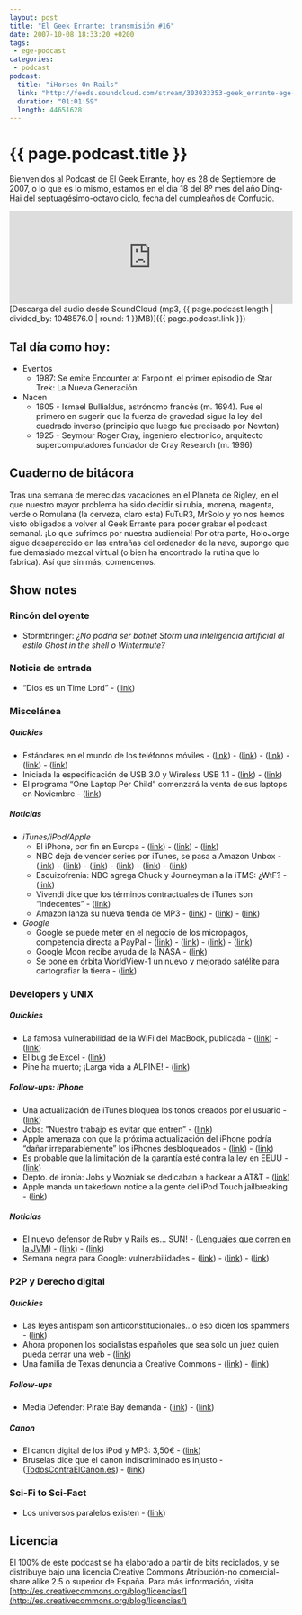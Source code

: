 ```yaml
---
layout: post
title: "El Geek Errante: transmisión #16"
date: 2007-10-08 18:33:20 +0200
tags:
 - ege-podcast
categories:
 - podcast
podcast:
  title: "iHorses On Rails"
  link: "http://feeds.soundcloud.com/stream/303033353-geek_errante-ege-podcast-ep16.mp3"
  duration: "01:01:59"
  length: 44651628
---
```


# {{ page.podcast.title }}
Bienvenidos al Podcast de El Geek Errante, hoy es 28 de Septiembre de 2007, o lo que es lo mismo, estamos en el día 18 del 8º mes del año Ding-Hai del septuagésimo-octavo ciclo, fecha del cumpleaños de Confucio.

<iframe width="100%" height="166" scrolling="no" frameborder="no" src="https://w.soundcloud.com/player/?url=https%3A//api.soundcloud.com/tracks/303033353&amp;color=ff5500&amp;auto_play=false&amp;hide_related=false&amp;show_comments=true&amp;show_user=true&amp;show_reposts=false"></iframe>
[Descarga del audio desde SoundCloud (mp3, {{ page.podcast.length | divided_by: 1048576.0 | round: 1 }}MB)]({{ page.podcast.link }})

## Tal día como hoy:
- Eventos
    - 1987: Se emite Encounter at Farpoint, el primer episodio de Star Trek: La Nueva Generación
- Nacen
    - 1605 - Ismael Bullialdus, astrónomo francés (m. 1694). Fue el primero en sugerir que la fuerza de gravedad sigue la ley del cuadrado inverso (principio que luego fue precisado por Newton)
    - 1925 - Seymour Roger Cray, ingeniero electronico, arquitecto supercomputadores fundador de Cray Research (m. 1996)

## Cuaderno de bitácora
Tras una semana de merecidas vacaciones en el Planeta de Rigley, en el que nuestro mayor problema ha sido decidir si rubia, morena, magenta, verde o Romulana (la cerveza, claro esta) FuTuR3, MrSolo y yo nos hemos visto obligados a volver al Geek Errante para poder grabar el podcast semanal. ¡Lo que sufrimos por nuestra audiencia! Por otra parte, HoloJorge sigue desaparecido en las entrañas del ordenador de la nave, supongo que fue demasiado mezcal virtual (o bien ha encontrado la rutina que lo fabrica). Así que sin más, comencenos.

## Show notes

### Rincón del oyente
- Stormbringer: *¿No podria ser botnet Storm una inteligencia artificial al estilo Ghost in the shell o Wintermute?*

### Noticia de entrada
 - “Dios es un Time Lord” - ([link](http://news.bbc.co.uk/2/hi/uk_news/wales/6991351.stm))

### Miscelánea

##### Quickies
- Estándares en el mundo de los teléfonos móviles - ([link](https://www.engadget.com/2007/09/14/nokia-samsung-and-sony-ericsson-team-up-on-memory-card-standar/)) - ([link](http://www.microsiervos.com/archivo/tecnologia/cargador-movil-universal.html)) - ([link](http://web.archive.org/web/20071013181746/http://pryl.feber.se/feber/art/29528/mobiltelefon_branschen_bestmme/)) - ([link](https://www.cnet.com/news/pros-seem-to-outdo-cons-in-new-phone-charger-standard/)) - ([link](http://www.omtp.org/index.html))
- Iniciada la especificación de USB 3.0 y Wireless USB 1.1 - ([link](http://web.archive.org/web/20071013172511/http://hardmac.com/news/2007-09-19/#7212)) - ([link](https://www.engadget.com/2007/09/19/intels-usb-3-0-and-wireless-usb-1-1-target-speeds-announced-so/))
- El programa “One Laptop Per Child” comenzará la venta de sus laptops en Noviembre - ([link](http://web.archive.org/web/20071004115310/http://news.yahoo.com/s/ap/20070924/ap_on_hi_te/hundred_dollar_laptop))

##### Noticias
- *iTunes/iPod/Apple*
    - El iPhone, por fin en Europa - ([link](http://www.cultofmac.com/1240/pros-and-cons-of-using-an-unlocked-iphone-in-europe/)) - ([link](https://www.engadget.com/2007/09/18/live-from-apples-mum-is-no-longer-the-word-event-in-london/)) - ([link](http://web.archive.org/web/20071026053815/http://www.hardmac.com/news/2007-09-18/#7207))
    - NBC deja de vender series por iTunes, se pasa a Amazon Unbox - ([link](http://www.apple.com/pr/library/2007/08/31iTunes-Store-To-Stop-Selling-NBC-Television-Shows.html)) - ([link](http://web.archive.org/web/20071012221942/http://www.ipodobserver.com/story/32858)) - ([link](http://web.archive.org/web/20071117023143/http://www.macnn.com/articles/07/09/01/nbc.itunes.pricing.fixed/)) - ([link](http://web.archive.org/web/20071017091838/http://www.appleinsider.com/articles/07/09/01/nbc_refutes_apples_price_claims_pledges_itunes_shows.html)) - ([link](http://web.archive.org/web/20070907232416/http://news.yahoo.com/s/ap/20070905/ap_on_hi_te/amazon_nbc)) - ([link](http://web.archive.org/web/20071030075100/http://www.macnn.com/articles/07/09/04/nbc.goes.to.amazon.unbox/))
    - Esquizofrenia: NBC agrega Chuck y Journeyman a la iTMS: ¿WtF? - ([link](http://gizmodo.com/303729/nbc-adds-two-new-series-to-itunes-makes-us-go-wtf))
    - Vivendi dice que los términos contractuales de iTunes son “indecentes” - ([link](http://www.reuters.com/article/us-vivendi-outlook-idUSL2488079220070924))
    - Amazon lanza su nueva tienda de MP3 - ([link](http://web.archive.org/web/20080205110545/http://blogs.zdnet.com/Burnette/?p=389)) - ([link](http://web.archive.org/web/20080803184123/http://www.wired.com/entertainment/music/news/2007/09/drm_part_one?currentPage=all)) - ([link](http://www.dvorak.org/blog/2007/09/26/hands-on-review-amazons-drm-free-mp3-store/))
- *Google*
    - Google se puede meter en el negocio de los micropagos, competencia directa a PayPal - ([link](http://arstechnica.com/gadgets/2007/09/google-gpay-patent-reveals-plans-for-mobile-payments/)) - ([link](http://appft1.uspto.gov/netacgi/nph-Parser?Sect1=PTO2&Sect2=HITOFF&u=%2Fnetahtml%2FPTO%2Fsearch-adv.html&r=1&p=1&f=G&l=50&d=PG01&S1=20070203836.PGNR.&OS=dn/20070203836&RS=DN/20070203836)) - ([link](https://techcrunch.com/2007/09/02/could-gpay-be-googles-killer-phone-app/)) - ([link](http://web.archive.org/web/20071102055946/http://www.mobipay.es/))
    - Google Moon recibe ayuda de la NASA - ([link](http://www.universetoday.com/11796/google-moon-gets-a-big-update/))
    - Se pone en órbita WorldView-1 un nuevo y mejorado satélite para cartografiar la tierra - ([link](http://web.archive.org/web/20071109082118/http://www.technewsworld.com/rsstory/59416.html))

### Developers y UNIX

##### Quickies
- La famosa vulnerabilidad de la WiFi del MacBook, publicada - ([link](https://hardware.slashdot.org/story/07/09/19/0542242/hacker-publishes-notorious-apple-wi-fi-attack)) - ([link](https://www.engadget.com/2007/09/19/macbook-wifi-hack-to-be-published-sound-of-snoring-overpowers-a/))
- El bug de Excel - ([link](https://it.slashdot.org/story/07/09/24/2339203/excel-2007-multiplication-bug))
- Pine ha muerto; ¡Larga vida a ALPINE! - ([link](http://web.archive.org/web/20071012184208/http://blogs.sun.com/paulj/entry/pine_is_dead_long_live))

##### Follow-ups: iPhone
- Una actualización de iTunes bloquea los tonos creados por el usuario - ([link](http://web.archive.org/web/20070912095546/http://news.yahoo.com/s/macworld/20070908/tc_macworld/itunesupdate20070908))
- Jobs: “Nuestro trabajo es evitar que entren” - ([link](https://www.engadget.com/2007/09/19/jobs-its-our-job-to-stop-them-breaking-in/))
- Apple amenaza con que la próxima actualización del iPhone podría “dañar irreparablemente” los iPhones desbloqueados - ([link](http://web.archive.org/web/20071012121219/http://macosken.com/smf/index.php?topic=1779.0)) - ([link](http://www.macrumors.com/2007/09/24/apple-issues-warning-on-iphone-unlocking/))
- Es probable que la limitación de la garantía esté contra la ley en EEUU - ([link](http://web.archive.org/web/20071013222921/http://www.phonenews.com/content/view/2386/1/))
- Depto. de ironía: Jobs y Wozniak se dedicaban a hackear a AT&T - ([link](http://www.realgeek.com/apple-not-against-iphone-hackers/))
- Apple manda un takedown notice a la gente del iPod Touch jailbreaking - ([link](https://www.engadget.com/2007/09/25/apple-sends-takedown-notice-to-ipod-hackers-isp/))

##### Noticias
- El nuevo defensor de Ruby y Rails es… SUN! - ([Lenguajes que corren en la JVM](http://vmlanguages.is-research.de/)) - ([link](http://web.archive.org/web/20071115001418/http://jruby.codehaus.org/)) - ([link](http://www.tbray.org/ongoing/When/200x/2005/03/15/Coyote))
- Semana negra para Google: vulnerabilidades - ([link](http://www.tbray.org/ongoing/When/200x/2005/03/15/Coyote)) - ([link](http://www.gnucitizen.org/blog/google-urchin-password-theft-madness)) - ([link](http://web.archive.org/web/20071028003743/http://xs-sniper.com/blog/Picasa-URI/))

### P2P y Derecho digital

##### Quickies
- Las leyes antispam son anticonstitucionales…o eso dicen los spammers - ([link](http://web.archive.org/web/20071014000832/http://www.australianit.news.com.au/story/0,24897,22410592-15319,00.html))
- Ahora proponen los socialistas españoles que sea sólo un juez quien pueda cerrar una web - ([link](http://espana.barrapunto.com/article.pl?sid=07/09/27/0942252))
- Una familia de Texas denuncia a Creative Commons - ([link](https://tech.slashdot.org/story/07/09/22/0319252/texas-family-sues-creative-commons)) - ([link](https://www.flickr.com/photos/sesh00/515961023/))

##### Follow-ups
- Media Defender: Pirate Bay demanda - ([link](http://boingboing.net/2007/09/22/pirate-bay-suing-maj.html)) - ([link](https://torrentfreak.com/the-piratebay-details-charges-070926/))

##### Canon
- El canon digital de los iPod y MP3: 3,50€ - ([link](http://web.archive.org/web/20071013151249/http://publico.es/dinero/002263/canon/digital/gravara/3/5/euros/ipod/mp3))
- Bruselas dice que el canon indiscriminado es injusto - ([TodosContraElCanon.es](http://web.archive.org/web/20071110045819/http://www.todoscontraelcanon.es/index2.php?body=ppal)) - ([link](https://bandaancha.eu/articulos/bruselas-dice-canon-indiscriminado-4997))

### Sci-Fi to Sci-Fact
- Los universos paralelos existen - ([link](http://www.microsiervos.com/archivo/ciencia/matematicas-sugieren-universos-paralelos-existen.html))

## Licencia
El 100% de este podcast se ha elaborado a partir de bits reciclados, y se distribuye bajo una licencia Creative Commons Atribución-no comercial-share alike 2.5 o superior de España. Para más información, visita [http://es.creativecommons.org/blog/licencias/](http://es.creativecommons.org/blog/licencias/)

